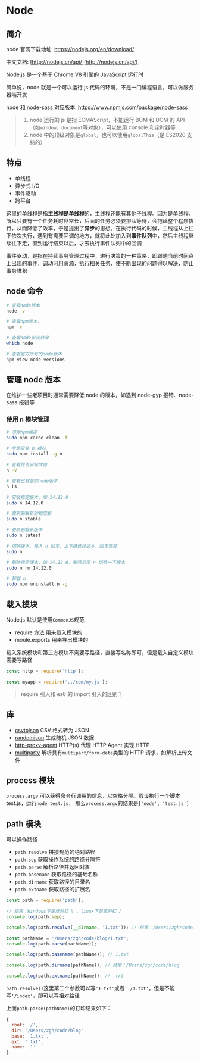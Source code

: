 # Node

## 简介

node 官网下载地址: <https://nodejs.org/en/download/>

中文文档: [http://nodejs.cn/api/](http://nodejs.cn/api/)

Node.js 是一个基于 Chrome V8 引擎的 JavaScript 运行时

简单说，node 就是一个可以运行 js 代码的环境，不是一门编程语言，可以做服务器端开发

node 和 node-sass 对应版本: <https://www.npmjs.com/package/node-sass>

> 1. node 运行的 js 是指 ECMAScript，不能运行 BOM 和 DOM 的 API（如`window`、`document`等对象），可以使用 console 和定时器等
> 2. node 中的顶级对象是`global`，也可以使用`globalThis`（是 ES2020 支持的）

## 特点

- 单线程
- 异步式 I/O
- 事件驱动
- 跨平台

这里的单线程是指**主线程是单线程**的，主线程还能有其他子线程。因为是单线程，所以只要有一个任务耗时非常长，后面的任务必须要排队等待，会拖延整个程序执行，从而降低了效率，于是提出了**异步**的思想。在执行代码的时候，主线程从上往下依次执行，遇到有需要回调的地方，就将此处加入到**事件队列**中，然后主线程继续往下走，直到运行结束以后，才去执行事件队列中的回调

事件驱动，是指在持续事务管理过程中，进行决策的一种策略，即跟随当前时间点上出现的事件，调动可用资源，执行相关任务，使不断出现的问题得以解决，防止事务堆积

## node 命令

```sh
# 查看node版本
node -v

# 查看npm版本，
npm -v

# 查看node安装目录
which node

# 查看官方所有的node版本
npm view node versions
```

## 管理 node 版本

在维护一些老项目时通常需要降低 node 的版本，如遇到 node-gyp 报错、node-sass 报错等

### 使用 n 模块管理

```sh
# 清除npm缓存
sudo npm cache clean -f

# 全局安装 n 模块
sudo npm install -g n

# 查看是否安装成功
n -V

# 查看已安装的node版本
n ls

# 安装指定版本，如 14.12.0
sudo n 14.12.0

# 更新到最新的稳定版
sudo n stable

# 更新到最新版本
sudo n latest

# 切换版本，输入 n 回车，上下键选择版本，回车安装
sudo n

# 删除指定版本，如 14.12.0，删除后用 n 切换一下版本
sudo n rm 14.12.0

# 卸载 n
sudo npm uninstall n -g
```

## 载入模块

Node.js 默认是使用`CommonJS`规范

- require 方法 用来载入模块的
- moule.exports 用来导出模块的

载入系统模块和第三方模块不需要写路径，直接写名称即可，但是载入自定义模块需要写路径

```js
const http = require('http');

const myapp = require('../com/my.js');
```

> require 引入和 es6 的 import 引入的区别？

## 库

- [csvtojson](https://www.npmjs.com/package/csvtojson) CSV 格式转为 JSON
- [randomjson](https://www.npmjs.com/package/randomjson) 生成随机 JSON 数据
- [http-proxy-agent](https://www.npmjs.com/package/http-proxy-agent) HTTP(s) 代理 HTTP.Agent 实现 HTTP
- [multiparty](https://www.npmjs.com/package/multiparty) 解析具有`multipart/form-data`类型的 HTTP 请求，如解析上传文件

## process 模块

`process.argv` 可以获得命令行调用的信息，以空格分隔。假设执行一个脚本 test.js，运行`node test.js`，
那么`process.argv`的结果是`['node', 'test.js']`

## path 模块

可以操作路径

- `path.resolve` 拼接规范的绝对路径
- `path.sep` 获取操作系统的路径分隔符
- `path.parse` 解析路径并返回对象
- `path.basename` 获取路径的基础名称
- `path.dirname` 获取路径的目录名
- `path.extname` 获取路径的扩展名

```js
const path = require('path');

// 结果：Windows下是反斜杠 \ ，linux下是正斜杠 /
console.log(path.sep);

console.log(path.resolve(__dirname, '1.txt')); // 结果：/Users/zgh/code/blog/1.txt

const pathName = '/Users/zgh/code/blog/1.txt';
console.log(path.parse(pathName));

console.log(path.basename(pathName)); // 1.txt

console.log(path.dirname(pathName)); // 结果：/Users/zgh/code/blog

console.log(path.extname(pathName)); // .txt
```

`path.resolve()`这里第二个参数可以写`'1.txt'`或者`'./1.txt'`，但是不能写`'/index'`，即可以写相对路径

上面`path.parse(pathName)`的打印结果如下：

```js
{
  root: '/',
  dir: '/Users/zgh/code/blog',
  base: '1.txt',
  ext: '.txt',
  name: '1'
}
```
